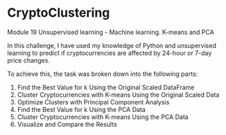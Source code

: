 # CryptoClustering
Module 19 Unsupervised learning - Machine learning. K-means and PCA

In this challenge, I have used my knowledge of Python and unsupervised learning to predict if cryptocurrencies are affected by 24-hour or 7-day price changes.

To achieve this, the task was broken down into the following parts:
1. Find the Best Value for k Using the Original Scaled DataFrame
2. Cluster Cryptocurrencies with K-means Using the Original Scaled Data
3. Optimize Clusters with Principal Component Analysis
4. Find the Best Value for k Using the PCA Data
5. Cluster Cryptocurrencies with K-means Using the PCA Data
6. Visualize and Compare the Results
